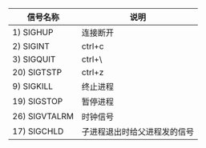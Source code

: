 | 信号名称      | 说明                         |
| ------------- | ---------------------------- |
| 1) SIGHUP     | 连接断开                     |
| 2) SIGINT     | ctrl+c                       |
| 3) SIGQUIT    | ctrl+\                       |
| 20) SIGTSTP   | ctrl+z                       |
| 9) SIGKILL    | 终止进程                     |
| 19) SIGSTOP   | 暂停进程                     |
| 26) SIGVTALRM | 时钟信号                     |
| 17) SIGCHLD   | 子进程退出时给父进程发的信号 |